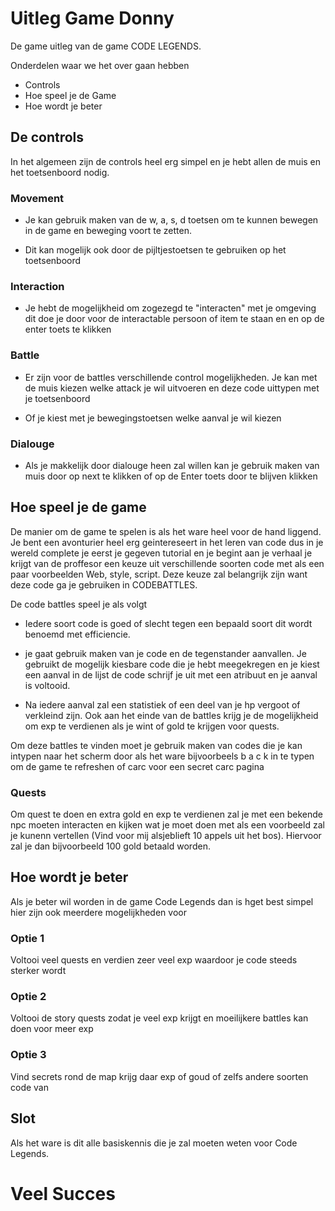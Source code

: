 # Uitleg Game Donny
De game uitleg van de game CODE LEGENDS.

Onderdelen waar we het over gaan hebben 
* Controls
* Hoe speel je de Game
* Hoe wordt je beter

## De controls

In het algemeen zijn de controls heel erg simpel en je hebt allen de muis en het toetsenboord nodig.

### Movement

* Je kan gebruik maken van de w, a, s, d toetsen om te kunnen bewegen in de game en beweging voort te zetten.

* Dit kan mogelijk ook door de pijltjestoetsen te gebruiken op het toetsenboord

### Interaction

* Je hebt de mogelijkheid om zogezegd te "interacten" met je omgeving dit doe je door voor de interactable persoon of item te staan en en op de enter toets te klikken

### Battle
* Er zijn voor de battles verschillende control mogelijkheden. Je kan met de muis kiezen welke attack je wil uitvoeren en deze code uittypen met je toetsenboord

* Of je kiest met je bewegingstoetsen welke aanval je wil kiezen

### Dialouge 
* Als je makkelijk door dialouge heen zal willen kan je gebruik maken van muis door op next te klikken of op de Enter toets door te blijven klikken




## Hoe speel je de game 

De manier om de game te spelen is als het ware heel voor de hand liggend. Je bent een avonturier heel erg geintereseert in het leren van code dus in je wereld complete je eerst je gegeven tutorial en je begint aan je verhaal je krijgt van de proffesor een keuze uit verschillende soorten code met als een paar voorbeelden Web, style, script. Deze keuze zal belangrijk zijn want deze code ga je gebruiken in CODEBATTLES. 

De code battles speel je als volgt

* Iedere soort code is goed of slecht tegen een bepaald soort dit wordt benoemd met efficiencie.

* je gaat gebruik maken van je code en de tegenstander aanvallen. Je gebruikt de mogelijk kiesbare code die je hebt meegekregen en je kiest een aanval in de lijst de code schrijf je uit met een atribuut en je aanval is voltooid.

* Na iedere aanval zal een statistiek of een deel van je hp vergoot of verkleind zijn. Ook aan het einde van de battles krijg je de mogelijkheid om exp te verdienen als je wint of gold te krijgen voor quests.

Om deze battles te vinden moet je gebruik maken van codes die je kan intypen naar het scherm door als het ware bijvoorbeels b a c k in te typen om de game te refreshen of carc voor een secret carc pagina

### Quests 

Om quest te doen en extra gold en exp te verdienen zal je met een bekende npc moeten interacten en kijken wat je moet doen met als een voorbeeld zal je kunenn vertellen (Vind voor mij alsjeblieft 10 appels uit het bos). Hiervoor zal je dan bijvoorbeeld 100 gold betaald worden.


## Hoe wordt je beter

Als je beter wil worden in de game Code Legends dan is hget best simpel hier zijn ook meerdere mogelijkheden voor

### Optie 1 

Voltooi veel quests en verdien zeer veel exp waardoor je code steeds sterker wordt


### Optie 2 

Voltooi de story quests zodat je veel exp krijgt en moeilijkere battles kan doen voor meer exp



### Optie 3

Vind secrets rond de map krijg daar exp of goud of zelfs andere soorten code van



## Slot

Als het ware is dit alle basiskennis die je zal moeten weten voor Code Legends. 

# Veel Succes




